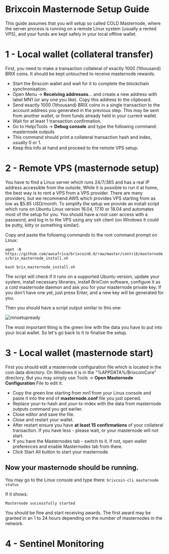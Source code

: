 # Brixcoin Masternode Setup Guide

This guide assumes that you will setup so called COLD Masternode, where the server process is running on a remote Linux system (usually a rented VPS), and your funds are kept safely in your local offline wallet.

# 1 - Local wallet (collateral transfer)
First, you need to make a transaction collateral of exactly 1000 (1thousand) BRIX coins. It should be kept untouched to receive masternode rewards.

* Start the Brixcoin wallet and wait for it to complete the blockchain synchronisation.
* Open Menu → **Receiving addresses**... and create a new address with label MN1 (or any one you like). Copy this address to the clipboard.
* Send exactly 1000 (1thousand) BRIX coins in a single transaction to the account address you generated in the previous step. This may be sent from another wallet, or from funds already held in your current wallet.
* Wait for at least 1 transaction confirmation.
* Go to Help/Tools → **Debug console** and type the following command: masternode outputs
* This command should print a collateral transaction hash and index, usually 0 or 1.
* Keep this info at hand and proceed to the remote VPS setup.

# 2 - Remote VPS (masternode setup)
You have to find a Linux server which runs 24/7/365 and has a real IP address accessible from the outside. While it is possible to run it at home, the best way is to rent a VPS from a VPS provider. There are many providers, but we recommend AWS which provides VPS starting from as low as $5.85 USD/month. To simplify the setup we provide an install script which runs on Ubuntu Linux version 16.04, 17.10 or 18.04 and automates most of the setup for you. You should have a root user access with a password, and log in to the VPS using any ssh client (on Windows it could be putty, kitty or something similar).

Copy and paste the following commands to the root command prompt on Linux:

`wget -N https://github.com/awsafrica/brixcoin6.0/raw/master/contrib/masternodes/brix_masternode_install.sh`

`bash brix_masternode_install.sh`

The script will check if it runs on a supported Ubuntu version, update your system, install necessary libraries, install BrixCoin software, configure it as a cold masternode daemon and ask you for your masternode private key. If you don't have one yet, just press Enter, and a new key will be generated for you.

Then you should have a script output similar to this one:

![mnsetupready](https://raw.githubusercontent.com/awsafrica/brixcoin6.0/master/contrib/masternodes/brixmnsetupready.jpg)

The most important thing is the green line with the data you have to put into your local wallet. So let's go back to it to finalise the setup.

# 3 - Local wallet (masternode start)

First you should edit a masternode configuration file which is located in the coin data directory. On Windows it is in the "%APPDATA%/BrixcoinCore" directory. But you may simply use Tools → **Open Masternode Configuration** File to edit it.

* Copy the green line starting from mn1 from your Linux console and paste it into the end of **masternode.conf** file you just opened.
* Replace your-tx-hash and your-tx-index with the data from masternode outputs command you got earlier.
* Close editor and save the file.
* Close and restart your wallet.
* After restart ensure you have **at least 15 confirmations** of your collateral transaction. If you have less - please wait, or your masternode will not start.
* If you have the Masternodes tab - switch to it. If not, open wallet preferences and enable Masternodes tab from there.
* Click Start All button to start your masternode.

## Now your masternode should be running.

You may go to the Linux console and type there:
``brixcoin-cli masternode status``

If it shows:

``Masternode successfully started``

You should be fine and start receiving awards. The first award may be granted in an 1 to 24 hours depending on the number of masternodes in the network.

# 4 - Sentinel Monitoring
